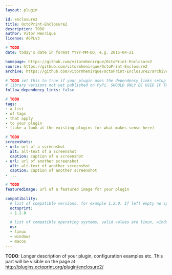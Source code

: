 ```yaml
---
layout: plugin

id: enclosure2
title: OctoPrint-Enclosure2
description: TODO
author: Vitor Henrique
license: AGPLv3

# TODO
date: today's date in format YYYY-MM-DD, e.g. 2015-04-21

homepage: https://github.com/vitormhenirque/OctoPrint-Enclosure2
source: https://github.com/vitormhenirque/OctoPrint-Enclosure2
archive: https://github.com/vitormhenirque/OctoPrint-Enclosure2/archive/master.zip

# TODO set this to true if your plugin uses the dependency_links setup parameter to include
# library versions not yet published on PyPi. SHOULD ONLY BE USED IF THERE IS NO OTHER OPTION!
follow_dependency_links: false

# TODO
tags:
- a list
- of tags
- that apply
- to your plugin
- (take a look at the existing plugins for what makes sense here)

# TODO
screenshots:
- url: url of a screenshot
  alt: alt-text of a screenshot
  caption: caption of a screenshot
- url: url of another screenshot
  alt: alt-text of another screenshot
  caption: caption of another screenshot
- ...

# TODO
featuredimage: url of a featured image for your plugin

compatibility:
  # list of compatible versions, for example 1.2.0. If left empty no specific version requirement will be assumed
  octoprint:
  - 1.2.0

  # list of compatible operating systems, valid values are linux, windows, macos, leaving empty defaults to all
  os:
  - linux
  - windows
  - macos
---
```


**TODO**: Longer description of your plugin, configuration examples etc. This part will be visible on the page at
http://plugins.octoprint.org/plugin/enclosure2/
